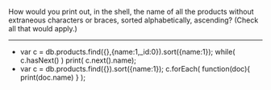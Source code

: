 How would you print out, in the shell, the name of all the products without extraneous characters or braces, sorted alphabetically, ascending? (Check all that would apply.)

---- 

* var c = db.products.find({},{name:1,_id:0}).sort({name:1}); while( c.hasNext() ) print( c.next().name); 
* var c = db.products.find({}).sort({name:1}); c.forEach( function(doc){ print(doc.name) } ); 
